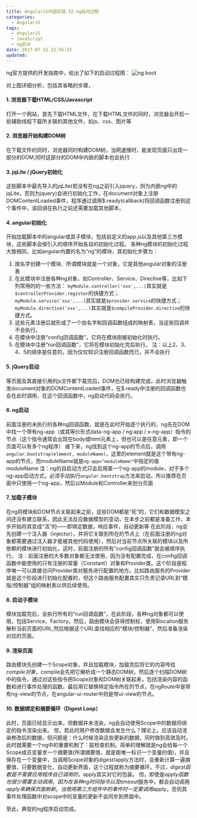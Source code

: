 ```yaml
---
title: AngularJS巩固实践-32-ng启动过程
categories:
  - AngularJS
tags:
  - AngularJS
  - JavaScript
  - ng启动
date: 2017-07-31 22:56:53
updated:
---
```


ng官方提供的开发指南中，给出了如下的启动过程图：
![ng boot](1.png)

对上图详细分析，包括其省略的步骤，

#### 1. 浏览器下载HTML/CSS/Javascript
  打开一个网站，首先下载HTML文件，在下载HTML文件的同时，浏览器会开启一些辅助线程下载所关联的其他文件，如js、css、图片等

#### 2. 浏览器开始构建DOM树
  在下载文件的同时，浏览器同时构建DOM树，当网速慢时，能发现页面只出现一部分的DOM,同时这部分的DOM中内嵌的脚本也会执行

#### 3. jqLite / jQuery初始化
  这些脚本中最先导入的jqLite(若没有在ng之前引入jquery，则为内嵌ng中的jqLite，否则为jquery)会进行初始化工作，在document对象上注册DOMContentLoaded事件，程序通过调用$.ready(callback)将回调函数注册到这个事件中，该回调在执行之前还需要加载其他脚本。

#### 4. angular初始化
  开始加载脚本中的angular或其子模块，包括自定义的app.js以及其他第三方模块，这些脚本会按引入的顺序开始各自的初始化过程。
  各种ng模块的初始化过程大致相同，比如angular内置的名为“ng”的模块，其初始化步骤为：
  1. 按名字创建一个模块、所谓模块就是一个对象，它是其他angular对象的注册表
  2. 在此模块中注册各种ng对象，如Controller、Service、Directive等，比如下列常用的的一些方法：
    `myModule.controller('xxx',...)`其实就是`$controllerProvider.register`的快捷方式；
    `myModule.service('xxx',...)`其实就是`$provider.service`的快捷方式；
    `myModule.directive('xxx',...)`其实就是`$compileProvider.directive`的快捷方式。
  3. 这些元素注册后就形成了一个由名字和回调函数组成的映射表，当这些回调并不会执行。
  4. 在模块中注册“config回调函数”，它将在模块刚被初始化时执行。
  5. 在模块中注册“run回调函数”，它将在模块初始化完后执行。
  注：以上2、3、4、5的顺序是任意的，因为仅仅知识注册回调函数而已，并不会执行

#### 5. jQuery启动
  等页面及其直接引用的js文件都下载完后，DOM也已经构建完成，此时浏览器触发document对象的DOMContentLoaded事件，在$.ready中注册的回调函数也会在此时调用，在这个回调函数中，ng启动代码会执行。

#### 6. ng启动
  前面注册的未执行的各种ng回调函数，就是在此时开始逐个执行的，ng先在DOM中找一个带有ng-app（或其等价形式data-ng-app / ng:app / x-ng-app）指令的节点（这个指令通常会出现在body或html元素上，但也可以是任意元素，即一个页面可以有多个ng程序）
  接下来，ng找到这个ng-app的节点后，调用`angular.bootstrap(element, moduleName)`，这里的element就是这个带有ng-app的节点，而moduleName就是`ng-app="moduleName"`中指定的值moduleName
  注：ng的自启动方式只会启用第一个ng-app的module，对于多个ng-app启动方式，必须手动执行`angular.bootstrap`方法来启动，所以推荐在页面中只使用一个ng-app，然后以Module和Controller来划分页面

#### 7. 加载子模块
  在ng将模块和DOM节点关联起来之前，这些DOM都是“死”的，它们和数据模型之间还没有建立联系，因此无法反应数据模型的变动，在本步之前都是准备工作，本步开始将其变成“活”的——即绑定数据，响应事件，自动更新等
  在此阶段，ng会先创建一个注入器（injector），并将它关联到所在的节点上（在前面注册的ng对象都需要通过注入器才能被其他代码使用），然后对当前节点所关联的模块以及所依赖的模块进行初始化，这时，前面注册的所有“config回调函数”就会被顺序执行。
  注：前面注册的大多数对象都无法使用，因为没有配置完成，在config回调函数中能使用的只有注册的常量（Constant）对象和Provider类。这个阶段是程序唯一可以直接访问Provider类对服务进行配置的地方。比如路由服务的Provider就是这个阶段进行初始化配置的，但这个路由服务配置其实只负责记录URL到“模版/控制器”组的映射表以供后续使用。

#### 8. 启动子模块
  模块加载完后，会执行所有的“run回调函数”，在此阶段，各种ng对象都可以使用，包括Service、Factory。然后，路由模块会获得控制权，使用$location服务解析当前页面的URL,然后根据这个URL查找相应的“模块/控制器”，然后准备渲染对应的页面。

#### 9. 渲染页面
  路由模块先创建一个Scope对象，并且加载模块，加载完后将它的内容传给$compile对象，$compile会先把它解析成一个静态DOM树，然后逐个扫描DOM树中的指令，通过对这些指令把Scope对象和DOM树关联起来，包括渲染内容的函数和进行事件处理的函数。最后用它替换特定指令所在的节点，在ngRoute中是带有ng-view的节点，在angular-ui-router中则是带ui-view的节点。

#### 10. 数据绑定和摘要循环（Digest Loop）
  此时，页面已经显示出来，但数据并未渲染，ng会自动使用Scope中的数据将绑定的指令渲染出来。
  但，若此时用户修改数据会发生什么？理论上，应该自动渲染修改后的数据，但问题是：什么时候渲染这些更新的数据，同时做到高效及时。
  此时就需要一个ng中的重要机制了：脏检查机制。简单的理解就是ng会给每一个Scope成员变量求一个摘要值(所谓摘要值，就是能唯一标识一个变量的值)，并且保存在一个变量中，当调用Scope对象的$digest/$apply方法时，会重新计算一遍摘要值，只要数据变化，自动更新界面，这个过程就称为摘要循环。不过，$digest函数是不需要应用程序自己调用的，$apply其实对它的包装。
  但，即使是$apply函数也很少需要主动调用，因为在各种ng时间指令以及$timeout服务中，都会自动调用$apply来确保页面刷新。当使用第三方组件中的事件时一定要调用$apply，否则其事件处理函数中对scope中的变量的更新不会同步到界面中。

至此，典型的ng程序启动完成。